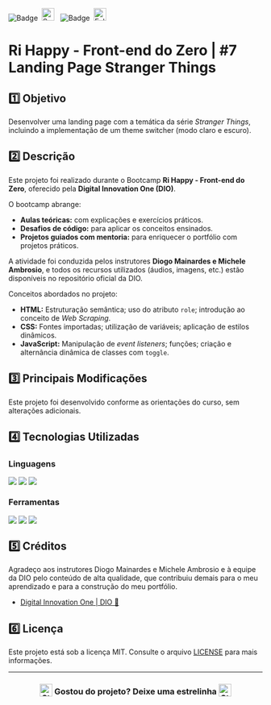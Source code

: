 ![Badge](https://img.shields.io/badge/DIGITAL%20INNOVATION%20ONE-BB2649?style=for-the-badge)&nbsp;&nbsp;<img src="https://raw.githubusercontent.com/Tarikul-Islam-Anik/Animated-Fluent-Emojis/master/Emojis/Activities/Sparkles.png" alt="Sparkles" width="25" height="25" />&nbsp;&nbsp;&nbsp;![Badge](https://img.shields.io/badge/PROJETO-COM%20MENTORIA-FF6F61?style=for-the-badge)&nbsp;&nbsp;<img src="https://raw.githubusercontent.com/Tarikul-Islam-Anik/Animated-Fluent-Emojis/master/Emojis/Hand%20gestures/Folded%20Hands%20Light%20Skin%20Tone.png" alt="Folded Hands Light Skin Tone" width="25" height="25" />

# Ri Happy - Front-end do Zero | #7 Landing Page Stranger Things

## 1️⃣ Objetivo
Desenvolver uma landing page com a temática da série *Stranger Things*, incluindo a implementação de um theme switcher (modo claro e escuro).

## 2️⃣ Descrição
Este projeto foi realizado durante o Bootcamp **Ri Happy - Front-end do Zero**, oferecido pela **Digital Innovation One (DIO)**.

O bootcamp abrange:

- **Aulas teóricas:** com explicações e exercícios práticos.
- **Desafios de código:** para aplicar os conceitos ensinados.
- **Projetos guiados com mentoria:** para enriquecer o portfólio com projetos práticos.

A atividade foi conduzida pelos instrutores **Diogo Mainardes e Michele Ambrosio**, e todos os recursos utilizados (áudios, imagens, etc.) estão disponíveis no repositório oficial da DIO.

Conceitos abordados no projeto:

- **HTML:** Estruturação semântica; uso do atributo <code>role</code>; introdução ao conceito de *Web Scraping*.
- **CSS:** Fontes importadas; utilização de variáveis; aplicação de estilos dinâmicos.
- **JavaScript:** Manipulação de *event listeners*; funções; criação e alternância dinâmica de classes com <code>toggle</code>.

## 3️⃣ Principais Modificações
Este projeto foi desenvolvido conforme as orientações do curso, sem alterações adicionais.

## 4️⃣ Tecnologias Utilizadas

### Linguagens
<div style="display:flex;">
  <img src="https://img.shields.io/badge/HTML5-E34F26?style=for-the-badge&logo=html5&logoColor=white">&nbsp;<img src="https://img.shields.io/badge/CSS3-1572B6?style=for-the-badge&logo=css3&logoColor=white">&nbsp;<img src="https://img.shields.io/badge/JavaScript-F7DF1E?style=for-the-badge&logo=javascript&logoColor=black">
</div>

### Ferramentas
<div style="display:flex;">
  <img src="https://img.shields.io/badge/Visual%20Studio%20Code-0078D4?style=for-the-badge&logo=visual-studio-code&logoColor=white">&nbsp;<img src="https://img.shields.io/badge/Git-F05032?style=for-the-badge&logo=git&logoColor=white">&nbsp;<img src="https://img.shields.io/badge/GitHub-404040?style=for-the-badge&logo=github&logoColor=white">
</div>

## 5️⃣ Créditos
Agradeço aos instrutores Diogo Mainardes e Michele Ambrosio e à equipe da DIO pelo conteúdo de alta qualidade, que contribuiu demais para o meu aprendizado e para a construção do meu portfólio.
- <a href="https://www.dio.me/" target="_blank">Digital Innovation One | DIO 🔗</a>

## 6️⃣ Licença
Este projeto está sob a licença MIT. Consulte o arquivo [LICENSE](LICENSE) para mais informações.

---

### <div align="center"><img src="https://raw.githubusercontent.com/Tarikul-Islam-Anik/Animated-Fluent-Emojis/master/Emojis/Travel%20and%20places/Star.png" alt="Star" width="25" height="25" style="vertical-align:text-bottom;" /> Gostou do projeto? Deixe uma estrelinha <img src="https://raw.githubusercontent.com/Tarikul-Islam-Anik/Animated-Fluent-Emojis/master/Emojis/Travel%20and%20places/Star.png" alt="Star" width="25" height="25" style="vertical-align:text-bottom;" /></div>